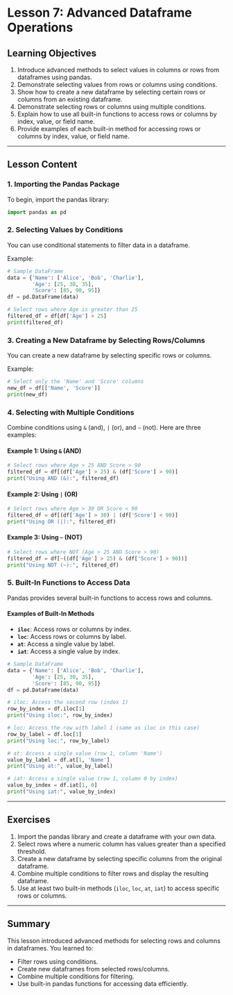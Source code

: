 
# Lesson 7: Advanced Dataframe Operations

## Learning Objectives
1. Introduce advanced methods to select values in columns or rows from dataframes using pandas.
2. Demonstrate selecting values from rows or columns using conditions.
3. Show how to create a new dataframe by selecting certain rows or columns from an existing dataframe.
4. Demonstrate selecting rows or columns using multiple conditions.
5. Explain how to use all built-in functions to access rows or columns by index, value, or field name.
6. Provide examples of each built-in method for accessing rows or columns by index, value, or field name.

---

## Lesson Content

### 1. Importing the Pandas Package
To begin, import the pandas library:
```python
import pandas as pd
```

### 2. Selecting Values by Conditions
You can use conditional statements to filter data in a dataframe.

Example:
```python
# Sample DataFrame
data = {'Name': ['Alice', 'Bob', 'Charlie'],
        'Age': [25, 30, 35],
        'Score': [85, 90, 95]}
df = pd.DataFrame(data)

# Select rows where Age is greater than 25
filtered_df = df[df['Age'] > 25]
print(filtered_df)
```

### 3. Creating a New Dataframe by Selecting Rows/Columns
You can create a new dataframe by selecting specific rows or columns.

Example:
```python
# Select only the 'Name' and 'Score' columns
new_df = df[['Name', 'Score']]
print(new_df)
```

### 4. Selecting with Multiple Conditions
Combine conditions using `&` (and), `|` (or), and `~` (not). Here are three examples:

#### Example 1: Using `&` (AND)
```python
# Select rows where Age > 25 AND Score > 90
filtered_df = df[(df['Age'] > 25) & (df['Score'] > 90)]
print("Using AND (&):", filtered_df)
```

#### Example 2: Using `|` (OR)
```python
# Select rows where Age > 30 OR Score < 90
filtered_df = df[(df['Age'] > 30) | (df['Score'] < 90)]
print("Using OR (|):", filtered_df)
```

#### Example 3: Using `~` (NOT)
```python
# Select rows where NOT (Age > 25 AND Score > 90)
filtered_df = df[~((df['Age'] > 25) & (df['Score'] > 90))]
print("Using NOT (~):", filtered_df)
```

### 5. Built-In Functions to Access Data
Pandas provides several built-in functions to access rows and columns.

#### Examples of Built-In Methods

- **`iloc`**: Access rows or columns by index.
- **`loc`**: Access rows or columns by label.
- **`at`**: Access a single value by label.
- **`iat`**: Access a single value by index.

```python
# Sample DataFrame
data = {'Name': ['Alice', 'Bob', 'Charlie'],
        'Age': [25, 30, 35],
        'Score': [85, 90, 95]}
df = pd.DataFrame(data)

# iloc: Access the second row (index 1)
row_by_index = df.iloc[1]
print("Using iloc:", row_by_index)

# loc: Access the row with label 1 (same as iloc in this case)
row_by_label = df.loc[1]
print("Using loc:", row_by_label)

# at: Access a single value (row 1, column 'Name')
value_by_label = df.at[1, 'Name']
print("Using at:", value_by_label)

# iat: Access a single value (row 1, column 0 by index)
value_by_index = df.iat[1, 0]
print("Using iat:", value_by_index)
```

---

## Exercises
1. Import the pandas library and create a dataframe with your own data.
2. Select rows where a numeric column has values greater than a specified threshold.
3. Create a new dataframe by selecting specific columns from the original dataframe.
4. Combine multiple conditions to filter rows and display the resulting dataframe.
5. Use at least two built-in methods (`iloc`, `loc`, `at`, `iat`) to access specific rows or columns.

---

## Summary
This lesson introduced advanced methods for selecting rows and columns in dataframes. You learned to:
- Filter rows using conditions.
- Create new dataframes from selected rows/columns.
- Combine multiple conditions for filtering.
- Use built-in pandas functions for accessing data efficiently.
